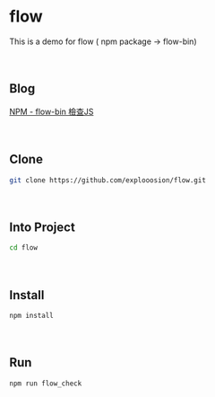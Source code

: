 # flow
This is a demo for flow ( npm package -> flow-bin)

　
## Blog
[NPM - flow-bin 檢查JS](https://dotblogs.com.tw/blog/preview/9b0c0b99-24ab-45f4-8b8d-e3bb20672493)　
　
　

　　　
　　　　
## Clone
```bash
git clone https://github.com/explooosion/flow.git
```
　
　　
## Into Project
```bash
cd flow
```
　
## Install
```bash
npm install
```
　
## Run
```bash
npm run flow_check
```
　
